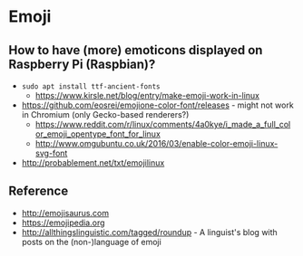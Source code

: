 # Emoji

## How to have (more) emoticons displayed on Raspberry Pi (Raspbian)?

* `sudo apt install ttf-ancient-fonts`
  * https://www.kirsle.net/blog/entry/make-emoji-work-in-linux
* https://github.com/eosrei/emojione-color-font/releases - might not work in Chromium (only Gecko-based renderers?)
  * https://www.reddit.com/r/linux/comments/4a0kye/i_made_a_full_color_emoji_opentype_font_for_linux
  * http://www.omgubuntu.co.uk/2016/03/enable-color-emoji-linux-svg-font
* http://probablement.net/txt/emojilinux

## Reference

* http://emojisaurus.com
* https://emojipedia.org
* http://allthingslinguistic.com/tagged/roundup - A linguist's blog with posts on the (non-)language of emoji
